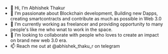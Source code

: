 - 👋 Hi, I’m Abhishek Thakur
- 👀 I’m passionate about Blockchain development, Building new Dapps, creating smartcontracts and contribute as much as possible in Web 3.0
- 🌱 I’m currently working as freelancer and providing opportunity to many people's like me who wnat to work in the space.
- 💞️ I’m looking to collaborate with people who loves to create an impact on brand new web 3.0 era.
- 📫 Reach me out at @abhishek_thaku_r on telegram

<!---
AbhishekThak344/AbhishekThak344 is a ✨ special ✨ repository because its `README.md` (this file) appears on your GitHub profile.
You can click the Preview link to take a look at your changes.
--->
